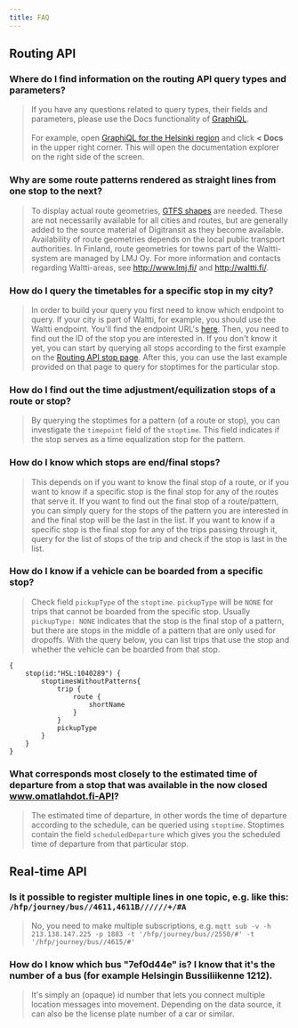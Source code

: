 ```yaml
---
title: FAQ
---
```


## Routing API

### Where do I find information on the routing API query types and parameters?

> If you have any questions related to query types, their fields and parameters, please use the Docs functionality of [GraphiQL](../1-routing-api/1-graphiql/). <br><br> For example, open [GraphiQL for the Helsinki region](https://api.digitransit.fi/graphiql/hsl) and click **< Docs** in the upper right corner. This will open the documentation explorer on the right side of the screen.

### Why are some route patterns rendered as straight lines from one stop to the next?
  
> To display actual route geometries, [GTFS shapes](https://developers.google.com/transit/gtfs/reference/#shapestxt) are needed. These are not necessarily available for all cities and routes, but are generally added to the source material of Digitransit as they become available. Availability of route geometries depends on the local public transport authorities. In Finland, route geometries for towns part of the Waltti-system are managed by LMJ Oy. For more information and contacts regarding Waltti-areas, see http://www.lmj.fi/ and http://waltti.fi/.

### How do I query the timetables for a specific stop in my city?

> In order to build your query you first need to know which endpoint to query. If your city is part of Waltti, for example, you should use the Waltti endpoint. You'll find the endpoint URL's [here](../1-routing-api/0-graphql/). Then, you need to find out the ID of the stop you are interested in. If you don't know it yet, you can start by querying all stops according to the first example on the [Routing API stop page](../1-routing-api/stops/). After this, you can use the last example provided on that page to query for stoptimes for the particular stop.

### How do I find out the time adjustment/equilization stops of a route or stop?

> By querying the stoptimes for a pattern (of a route or stop), you can investigate the `timepoint` field of the `stoptime`. This field indicates if the stop serves as a time equalization stop for the pattern.

### How do I know which stops are end/final stops?

> This depends on if you want to know the final stop of a route, or if you want to know if a specific stop is the final stop for any of the routes that serve it. If you want to find out the final stop of a route/pattern, you can simply query for the stops of the pattern you are interested in and the final stop will be the last in the list. If you want to know if a specific stop is the final stop for any of the trips passing through it, query for the list of stops of the trip and check if the stop is last in the list.

### How do I know if a vehicle can be boarded from a specific stop?

> Check field `pickupType` of the `stoptime`. `pickupType` will be `NONE` for trips that cannot be boarded from the specific stop. Usually `pickupType: NONE` indicates that the stop is the final stop of a pattern, but there are stops in the middle of a pattern that are only used for dropoffs. With the query below, you can list trips that use the stop and whether the vehicle can be boarded from that stop.
 
```
{
    stop(id:"HSL:1040289") {
        stoptimesWithoutPatterns{
            trip {
                route {
                    shortName
                }
            }
            pickupType
        }
    }
}
```

### What corresponds most closely to the estimated time of departure from a stop that was available in the now closed www.omatlahdot.fi-API?

> The estimated time of departure, in other words the time of departure according to the schedule, can be queried using `stoptime`. Stoptimes contain the field `scheduledDeparture` which gives you the scheduled time of departure from that particular stop.

## Real-time API

### Is it possible to register multiple lines in one topic, e.g. like this: `/hfp/journey/bus//4611,4611B//////+/#A`

> No, you need to make multiple subscriptions, e.g. `mqtt sub -v -h 213.138.147.225 -p 1883 -t '/hfp/journey/bus//2550/#' -t '/hfp/journey/bus//4615/#'`

### How do I know which bus "7ef0d44e" is? I know that it's the number of a bus (for example Helsingin Bussiliikenne 1212).

> It's simply an (opaque) id number that lets you connect multiple location messages into movement. Depending on the data source, it can also be the license plate number of a car or similar.
